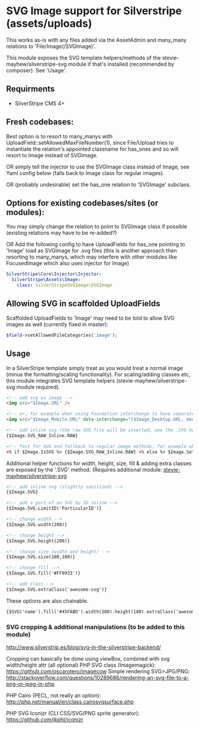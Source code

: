 # SVG Image support for Silverstripe (assets/uploads)
This works as-is with any files added via the AssetAdmin and many_many relations to 'File/Image(/SVGImage)'.

This module exposes the SVG template helpers/methods of the stevie-mayhew/silverstripe-svg module if that's 
installed (recommended by composer). See 'Usage'.

## Requirments
- SilverStripe CMS 4+

## Fresh codebases:
Best option is to resort to many_manys with UploadField::setAllowedMaxFileNumber(1), since File/Upload tries
to instantiate the relation's appointed classname for has_ones and so will resort to Image instead of SVGImage.

OR simply tell the injector to use the SVGImage class instead of Image, see Yaml config below (falls back to Image 
class for regular images).

OR (probably undesirable) set the has_one relation to 'SVGImage' subclass.

## Options for existing codebases/sites (or modules):
You may simply change the relation to point to SVGImage class if possible (existing relations may have to be re-added?)

OR Add the following config to have UploadFields for has_one pointing to 'Image' load as SVGImage for .svg files
(this is another approach then resorting to many_manys, which may interfere with other modules like FocusedImage
which also uses injector for Image)

```yml
SilverStripe\Core\Injector\Injector:
  SilverStripe\Assets\Image:
    class: SilverStripeSVGImage\SVGImage
```

## Allowing SVG in scaffolded UploadFields

Scaffolded UploadFields to 'Image' may need to be told to allow SVG images as well (currently fixed in master):

```php
$field->setAllowedFileCategories('image');
```

## Usage
In a SilverStripe template simply treat as you would treat a normal image (minus the formatting/scaling functionality).
For scaling/adding classes etc, this module integrates SVG template helpers (stevie-mayhew/silverstripe-svg module required).

```html
<!-- add svg as image -->
<img src="$Image.URL" />

<!-- or, for example when using Foundation interchange to have separate/responsive versions: -->
<img src="$Image_Mobile.URL" data-interchange="[$Image_Desktop.URL, medium]" />
```

```html
<!-- add inline svg (the raw SVG file will be inserted, see the .SVG helper for more subtle inlining) -->
{$Image.SVG_RAW_Inline.RAW}

<!-- Test for SVG and fallback to regular image methods, for example when the image may be multiple formats (eg SVG/PNG/JPG) -->
<% if $Image.IsSVG %> {$Image.SVG_RAW_Inline.RAW} <% else %> $Image.SetWidth(1200) <% end_if %>


```

Additional helper functions for width, height, size, fill & adding extra classes are exposed by the '.SVG' method.
(Requires additional module: [stevie-mayhew/silverstripe-svg](https://github.com/stevie-mayhew/silverstripe-svg])

```html
<!-- add inline svg (slightly sanitized) -->
{$Image.SVG}

<!-- add a part of an SVG by ID inline -->
{$Image.SVG.LimitID('ParticularID')}
```


```html
<!-- change width -->
{$Image.SVG.width(200)}

<!-- change height -->
{$Image.SVG.height(200)}

<!-- change size (width and height) -->
{$Image.SVG.size(100,100)}

<!-- change fill -->
{$Image.SVG.fill('#FF9933')}

<!-- add class -->
{$Image.SVG.extraClass('awesome-svg')}

```

These options are also chainable.

```html
{$SVG('name').fill('#45FABD').width(200).height(100).extraClass('awesome-svg')}
```


### SVG cropping & additional manipulations (to be added to this module)

http://www.silverstrip.es/blog/svg-in-the-silverstripe-backend/

Cropping can basically be done using viewBox, combined with svg width/height attr (all optional)
PHP SVG class (Imagemagick): https://github.com/oscarotero/imagecow
Simple rendering SVG>JPG/PNG: http://stackoverflow.com/questions/10289686/rendering-an-svg-file-to-a-png-or-jpeg-in-php

PHP Cairo (PECL, not really an option): http://php.net/manual/en/class.cairosvgsurface.php

PHP SVG Iconizr (CLI CSS/SVG/PNG sprite generator): https://github.com/jkphl/iconizr
